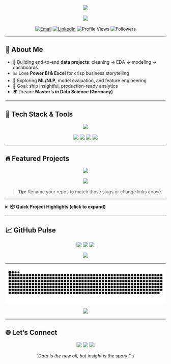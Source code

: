 <!-- HEADER: Capsule banner + typing animation -->
<p align="center">
  <img src="https://capsule-render.vercel.app/api?type=waving&height=220&color=0:7F7FD5,50:86A8E7,100:91EAE4&text=Mohd%20Uzair%20Khan&fontAlign=50&fontAlignY=40&fontSize=48&fontColor=ffffff&desc=Data%20Science%20%7C%20Machine%20Learning%20%7C%20BI&descAlign=50&descAlignY=65" />
</p>

<p align="center">
  <img src="https://readme-typing-svg.herokuapp.com?font=Fira+Code&weight=700&size=22&pause=1000&center=true&vCenter=true&width=700&lines=Hi+there+%F0%9F%91%8B+I'm+Uzair!;Turning+Data+Into+Decisions%2C+Daily.;Python+%7C+SQL+%7C+Power+BI+%7C+ML;Always+learning+%26+building+cool+things+%F0%9F%9A%80" />
</p>

<p align="center">
  <a href="mailto:uzairkhan19643@gmail.com"><img alt="Email" src="https://img.shields.io/badge/Email-uzairkhan19643%40gmail.com-EA4335?style=for-the-badge&logo=gmail&logoColor=white"></a>
  <a href="https://linkedin.com/in/uzairkhan1212"><img alt="LinkedIn" src="https://img.shields.io/badge/LinkedIn-Connect-0A66C2?style=for-the-badge&logo=linkedin&logoColor=white"></a>
  <img alt="Profile Views" src="https://komarev.com/ghpvc/?username=uzair1964&style=for-the-badge&color=blueviolet">
  <img alt="Followers" src="https://img.shields.io/github/followers/uzair1964?style=for-the-badge&color=brightgreen">
</p>

---

<!-- ABOUT -->
## 👋 About Me
- 🔭 Building end-to-end **data projects**: cleaning → EDA → modeling → dashboards  
- 📊 Love **Power BI & Excel** for crisp business storytelling  
- 🧠 Exploring **ML/NLP**, model evaluation, and feature engineering  
- 🎯 Goal: ship insightful, production-ready analytics  
- 🌍 Dream: **Master’s in Data Science (Germany)**  

---

<!-- SKILLS: icons row -->
## 🧰 Tech Stack & Tools
<p align="center">
  <img src="https://skillicons.dev/icons?i=python,py,sklearn,pandas,numpy,matplotlib,postgres,mysql,sqlite,git,github,powershell,vscode,linux" />
</p>
<p align="center">
  <img src="https://img.shields.io/badge/Power%20BI-F2C811?style=for-the-badge&logo=powerbi&logoColor=000">
  <img src="https://img.shields.io/badge/Excel-217346?style=for-the-badge&logo=microsoftexcel&logoColor=fff">
  <img src="https://img.shields.io/badge/EDA-Insightful-blueviolet?style=for-the-badge">
  <img src="https://img.shields.io/badge/MLOps-Learning-orange?style=for-the-badge">
</p>

---

<!-- FEATURED PROJECTS: animated carousel feel via pin cards -->
## 🔥 Featured Projects 
<p align="center">
  <a href="https://github.com/uzair1964/sales-data"><img height="150" src="https://github-readme-stats.vercel.app/api/pin/?username=uzair1964&repo=sales-data&theme=radical" /></a>
</p>

<p align="center">
  <a href="https://github.com/uzair1964/Blink-it">
    <img height="150"
         src="https://github-readme-stats.vercel.app/api/pin/?username=uzair1964&repo=Blink-it&theme=radical" />
  </a>
</p>



> **Tip:** Rename your repos to match these slugs or change links above.

---

<!-- COLLAPSIBLE: project highlights -->
<details>
<summary><b>📦 Quick Project Highlights (click to expand)</b></summary>

- 📊 <b>Blinkit Sales Dashboard</b>: Data cleaning, DAX measures, interactive KPIs, drill-downs  
- 🤖 <b>ML Predictive Model</b>: Feature engineering, cross-validation, confusion matrix, ROC-AUC  
- 📈 <b>Retail Sales EDA</b>: Outlier treatment, cohort analysis, Pareto (80/20) insights  
- 🧩 <b>SQL Portfolio</b>: Window functions, CTEs, performance tuning, analytical queries  

</details>

---

<!-- STATS: trio with animations/themes -->
## 📈 GitHub Pulse
<p align="center">
  <img src="https://github-readme-stats.vercel.app/api?username=uzair1964&show_icons=true&theme=radical&hide_border=true" height="170" />
  <img src="https://github-readme-streak-stats.herokuapp.com/?user=uzair1964&theme=tokyonight&hide_border=true" height="170" />
  <img src="https://github-readme-stats.vercel.app/api/top-langs/?username=uzair1964&layout=compact&theme=tokyonight&hide_border=true" height="170" />
</p>

<!-- ACTIVITY GRAPH -->
<p align="center">
  <img src="https://github-readme-activity-graph.vercel.app/graph?username=uzair1964&theme=tokyo-night&hide_border=true" />
</p>

---

<!-- ANIMATIONS: snake & wave separators -->
<p align="center">
  <img src="https://raw.githubusercontent.com/platane/snk/output/github-contribution-grid-snake.svg" alt="snake animation"/>
</p>

<p align="center">
  <img src="https://capsule-render.vercel.app/api?type=waving&height=120&section=footer&color=0:7F7FD5,50:86A8E7,100:91EAE4" />
</p>

---

<!-- CONTACT & BADGES -->
## 🌐 Let’s Connect
<p align="center">
  <a href="mailto:uzairkhan19643@gmail.com"><img src="https://img.shields.io/badge/Email-Talk%20to%20Me-EA4335?style=for-the-badge&logo=gmail&logoColor=white"/></a>
  <a href="https://linkedin.com/in/uzairkhan1212"><img src="https://img.shields.io/badge/LinkedIn-Connect-0A66C2?style=for-the-badge&logo=linkedin&logoColor=white"/></a>
  <a href="https://instagram.com/YOURHANDLE"><img src="https://img.shields.io/badge/Instagram-Say%20Hi-E4405F?style=for-the-badge&logo=instagram&logoColor=white"/></a>
</p>

<!-- MOTTO -->
<p align="center"><i>“Data is the new oil, but insight is the spark.”</i> ⚡</p>
